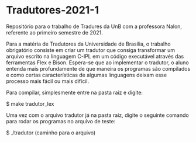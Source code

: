 # Tradutores-2021-1
Repositório para o trabalho de Tradures da UnB com a professora Nalon, referente ao primeiro semestre de 2021.

Para a matéria de Tradutores da Universidade de Brasília, o trabalho obrigatório consiste em criar um tradutor que consiga transformar um arquivo escrito na linguagem C-IPL em um código executável através das ferramentas Flex e Bison. Espera-se que ao implementar o tradutor, o aluno entenda mais profundamente de que maneira os programas são compilados e como certas características de algumas linguagens deixam esse processo mais fácil ou mais difícil.

Para compilar, simplesmente entre na pasta raiz e digite:

  $ make tradutor_lex

Uma vez com o arquivo tradutor já na pasta raiz, digite o seguinte comando para rodar os programas no arquivo de teste:

  $ ./tradutor (caminho para o arquivo)
